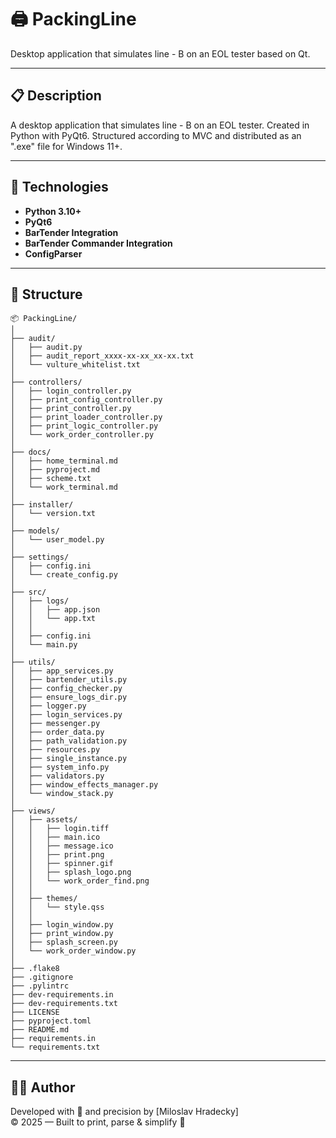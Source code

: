 # 🖨️ PackingLine

Desktop application that simulates line - B on an EOL tester based on Qt.

---

## 📋 Description

A desktop application that simulates line - B on an EOL tester.
Created in Python with PyQt6.
Structured according to MVC and distributed as an ".exe" file for Windows 11+.

---

## 🚀 Technologies

- **Python 3.10+**
- **PyQt6**
- **BarTender Integration**
- **BarTender Commander Integration**
- **ConfigParser**

---

## 📂 Structure

```
📦 PackingLine/
│
├── audit/
│   ├── audit.py
│   ├── audit_report_xxxx-xx-xx_xx-xx.txt
│   └── vulture_whitelist.txt
│
├── controllers/
│   ├── login_controller.py
│   ├── print_config_controller.py
│   ├── print_controller.py
│   ├── print_loader_controller.py
│   ├── print_logic_controller.py
│   └── work_order_controller.py
│
├── docs/
│   ├── home_terminal.md
│   ├── pyproject.md
│   ├── scheme.txt
│   └── work_terminal.md
│
├── installer/
│   └── version.txt
│
├── models/
│   └── user_model.py
│
├── settings/
│   ├── config.ini
│   └── create_config.py
│
├── src/
│   ├── logs/
│   │   ├── app.json
│   │   └── app.txt
│   │
│   ├── config.ini
│   └── main.py
│
├── utils/
│   ├── app_services.py
│   ├── bartender_utils.py
│   ├── config_checker.py
│   ├── ensure_logs_dir.py
│   ├── logger.py
│   ├── login_services.py
│   ├── messenger.py
│   ├── order_data.py
│   ├── path_validation.py
│   ├── resources.py
│   ├── single_instance.py
│   ├── system_info.py
│   ├── validators.py
│   ├── window_effects_manager.py
│   └── window_stack.py
│
├── views/
│   ├── assets/
│   │   ├── login.tiff
│   │   ├── main.ico
│   │   ├── message.ico
│   │   ├── print.png
│   │   ├── spinner.gif
│   │   ├── splash_logo.png
│   │   └── work_order_find.png
│   │
│   ├── themes/
│   │   └── style.qss
│   │
│   ├── login_window.py
│   ├── print_window.py
│   ├── splash_screen.py
│   └── work_order_window.py
│
├── .flake8
├── .gitignore
├── .pylintrc
├── dev-requirements.in
├── dev-requirements.txt
├── LICENSE
├── pyproject.toml
├── README.md
├── requirements.in
└── requirements.txt
```

---

## 🧑‍💻 Author

Developed with 💙 and precision by [Miloslav Hradecky]  
© 2025 — Built to print, parse & simplify 🎉